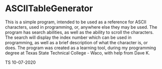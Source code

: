 # ASCIITableGenerator

This is a simple program, intended to be used as a reference for ASCII characters, used in programming, or, anywhere else they may be used.
The program has search abilities, as well as the ability to scroll the characters. 
The search will display the index number which can be used in programming, as well as a brief description of what the character is, or does.
The program was created as a learning tool, during my programming degree at Texas State Technical College - Waco, with help from Dave K.

TS 10-07-2020
